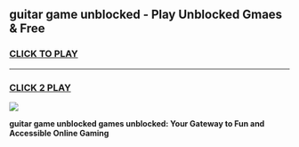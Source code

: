 
## guitar game unblocked - Play Unblocked Gmaes & Free
<h3>
<a href="https://premium.freeplayer.one?title=guitar_game_unblocked&ref=20F">CLICK TO PLAY</a></h3>
<hr>

<h3>
<a href="https://premium.freeplayer.one?title=guitar_game_unblocked&ref=20F">CLICK 2 PLAY</a>
  
</h3>

<a href="https://premium.freeplayer.one?title=guitar_game_unblocked&ref=20F/"><img src="https://clearcache.store/games.png"></a>


**guitar game unblocked games unblocked: Your Gateway to Fun and Accessible Online Gaming**
